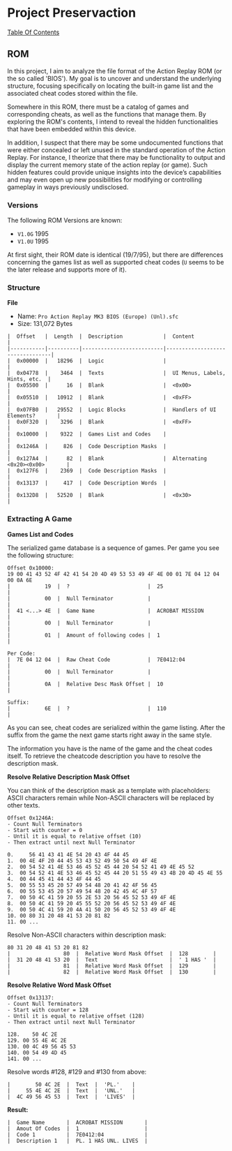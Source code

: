 # Project Preservaction

[Table Of Contents](preservaction-ui-toc.md)

## ROM

In this project, I aim to analyze the file format of the Action Replay ROM (or the so called 'BIOS'). My goal is to uncover and understand the underlying structure, focusing specifically on locating the built-in game list and the associated cheat codes stored within the file.

Somewhere in this ROM, there must be a catalog of games and corresponding cheats, as well as the functions that manage them. By exploring the ROM's contents, I intend to reveal the hidden functionalities that have been embedded within this device.

In addition, I suspect that there may be some undocumented functions that were either concealed or left unused in the standard operation of the Action Replay. For instance, I theorize that there may be functionality to output and display the current memory state of the action replay (or game). Such hidden features could provide unique insights into the device’s capabilities and may even open up new possibilities for modifying or controlling gameplay in ways previously undisclosed.

### Versions

The following ROM Versions are known:

- `V1.0G` 1995
- `V1.0U` 1995

At first sight, their ROM date is identical (19/7/95), but there are differences concerning the games list as well as supported cheat codes (`U` seems to be the later release and supports more of it).

### Structure

**File**
- Name: `Pro Action Replay MK3 BIOS (Europe) (Unl).sfc`
- Size: 131,072 Bytes

```
|  Offset   |  Length  |  Description             |  Content                        |
|-----------|----------|--------------------------|---------------------------------|
|  0x00000  |   18296  |  Logic                   |                                 |
|  0x04778  |    3464  |  Texts                   |  UI Menus, Labels, Hints, etc.  |
|  0x05500  |      16  |  Blank                   |  <0x00>                         |
|  0x05510  |   10912  |  Blank                   |  <0xFF>                         |
|  0x07FB0  |   29552  |  Logic Blocks            |  Handlers of UI Elements?       |
|  0x0F320  |    3296  |  Blank                   |  <0xFF>                         |
|  0x10000  |    9322  |  Games List and Codes    |                                 |
|  0x1246A  |     826  |  Code Description Masks  |                                 |
|  0x127A4  |      82  |  Blank                   |  Alternating <0x20><0x00>       |
|  0x127F6  |    2369  |  Code Description Masks  |                                 |
|  0x13137  |     417  |  Code Description Words  |                                 |
|  0x132D8  |   52520  |  Blank                   |  <0x30>                         |
```

### Extracting A Game

**Games List and Codes**

The serialized game database is a sequence of games. Per game you see the following structure:

```
Offset 0x10000:
19 00 41 43 52 4F 42 41 54 20 4D 49 53 53 49 4F 4E 00 01 7E 04 12 04 00 0A 6E
|           19  |  ?                         |  25                        |
|           00  |  Null Terminator           |                            |
|  41 <...> 4E  |  Game Name                 |  ACROBAT MISSION           |
|           00  |  Null Terminator           |                            |
|           01  |  Amount of following codes |  1                         |

Per Code:
|  7E 04 12 04  |  Raw Cheat Code            |  7E0412:04                 |
|           00  |  Null Terminator           |                            |
|           0A  |  Relative Desc Mask Offset |  10                        |

Suffix:
|           6E  |  ?                         |  110                       |
```

As you can see, cheat codes are serialized within the game listing. After the suffix from the game the next game starts right away in the same style.

The information you have is the name of the game and the cheat codes itself. To retrieve the cheatcode description you have to resolve the description mask.

**Resolve Relative Description Mask Offset**

You can think of the description mask as a template with placeholders: ASCII characters remain while Non-ASCII characters will be replaced by other texts.

```
Offset 0x1246A:
- Count Null Terminators 
- Start with counter = 0
- Until it is equal to relative offset (10)
- Then extract until next Null Terminator

0.     56 41 43 41 4E 54 20 43 4F 44 45
1.  00 4E 4F 20 44 45 53 43 52 49 50 54 49 4F 4E
2.  00 54 52 41 4E 53 46 45 52 45 44 20 54 52 41 49 4E 45 52
3.  00 54 52 41 4E 53 46 45 52 45 44 20 51 55 49 43 4B 20 4D 45 4E 55
4.  00 44 45 41 44 43 4F 44 45
5.  00 55 53 45 20 57 49 54 48 20 41 42 4F 56 45
6.  00 55 53 45 20 57 49 54 48 20 42 45 4C 4F 57
7.  00 50 4C 41 59 20 55 2E 53 20 56 45 52 53 49 4F 4E
8.  00 50 4C 41 59 20 45 55 52 20 56 45 52 53 49 4F 4E
9.  00 50 4C 41 59 20 4A 41 50 20 56 45 52 53 49 4F 4E
10. 00 80 31 20 48 41 53 20 81 82
11. 00 ...
```

Resolve Non-ASCII characters within description mask:

```
80 31 20 48 41 53 20 81 82
|                 80  |  Relative Word Mask Offset  |  128        |
|  31 20 48 41 53 20  |  Text                       |  ' 1 HAS '  |
|                 81  |  Relative Word Mask Offset  |  129        |
|                 82  |  Relative Word Mask Offset  |  130        |

```

**Resolve Relative Word Mask Offset**

```
Offset 0x13137:
- Count Null Terminators 
- Start with counter = 128
- Until it is equal to relative offset (128)
- Then extract until next Null Terminator

128.    50 4C 2E
129. 00 55 4E 4C 2E
130. 00 4C 49 56 45 53
140. 00 54 49 4D 45
141. 00 ...
```

Resolve words #128, #129 and #130 from above:

```
|        50 4C 2E  |  Text  |  'PL.'    |
|     55 4E 4C 2E  |  Text  |  'UNL.'   |
|  4C 49 56 45 53  |  Text  |  'LIVES'  |
```

**Result:**

```
|  Game Name       |  ACROBAT MISSION       |
|  Amout Of Codes  |  1                     |
|  Code 1          |  7E0412:04             |
|  Description 1   |  PL. 1 HAS UNL. LIVES  |
```
